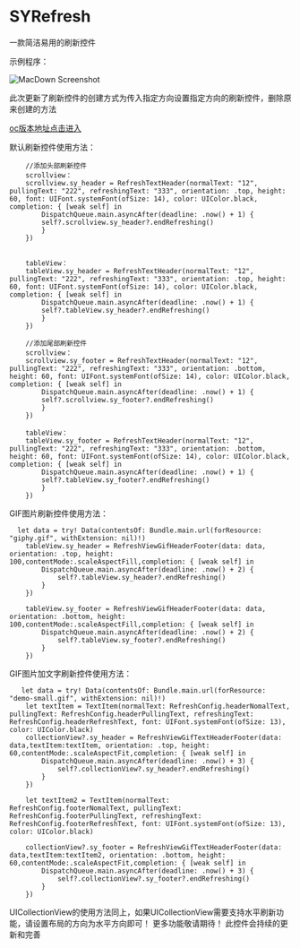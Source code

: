 # SYRefresh
一款简洁易用的刷新控件

示例程序：

![MacDown Screenshot](./demoExample.gif)

此次更新了刷新控件的创建方式为传入指定方向设置指定方向的刷新控件，删除原来创建的方法

[oc版本地址点击进入](https://github.com/shushaoyong/SYRefresh)

默认刷新控件使用方法：
	
        //添加头部刷新控件 
        scrollview：
        scrollview.sy_header = RefreshTextHeader(normalText: "12", pullingText: "222", refreshingText: "333", orientation: .top, height: 60, font: UIFont.systemFont(ofSize: 14), color: UIColor.black, completion: { [weak self] in
            DispatchQueue.main.asyncAfter(deadline: .now() + 1) {
            self?.scrollview.sy_header?.endRefreshing()
            }
        })


        tableView：
        tableView.sy_header = RefreshTextHeader(normalText: "12", pullingText: "222", refreshingText: "333", orientation: .top, height: 60, font: UIFont.systemFont(ofSize: 14), color: UIColor.black, completion: { [weak self] in
            DispatchQueue.main.asyncAfter(deadline: .now() + 1) {
            self?.tableView.sy_header?.endRefreshing()
            }
        })
        
        //添加尾部刷新控件  
        scrollview：
        scrollview.sy_footer = RefreshTextHeader(normalText: "12", pullingText: "222", refreshingText: "333", orientation: .bottom, height: 60, font: UIFont.systemFont(ofSize: 14), color: UIColor.black, completion: { [weak self] in
            DispatchQueue.main.asyncAfter(deadline: .now() + 1) {
            self?.scrollview.sy_footer?.endRefreshing()
            }
        })
            
        tableView：
        tableView.sy_footer = RefreshTextHeader(normalText: "12", pullingText: "222", refreshingText: "333", orientation: .bottom, height: 60, font: UIFont.systemFont(ofSize: 14), color: UIColor.black, completion: { [weak self] in
            DispatchQueue.main.asyncAfter(deadline: .now() + 1) {
            self?.tableView.sy_footer?.endRefreshing()
            }
        })

GIF图片刷新控件使用方法：

      let data = try! Data(contentsOf: Bundle.main.url(forResource: "giphy.gif", withExtension: nil)!)
        tableView.sy_header = RefreshViewGifHeaderFooter(data: data, orientation: .top, height: 100,contentMode:.scaleAspectFill,completion: { [weak self] in
            DispatchQueue.main.asyncAfter(deadline: .now() + 2) {
                self?.tableView.sy_header?.endRefreshing()
            }
        })
        
        tableView.sy_footer = RefreshViewGifHeaderFooter(data: data, orientation: .bottom, height: 100,contentMode:.scaleAspectFill,completion: { [weak self] in
            DispatchQueue.main.asyncAfter(deadline: .now() + 2) {
                self?.tableView.sy_footer?.endRefreshing()
            }
        })

GIF图片加文字刷新控件使用方法：
	
       let data = try! Data(contentsOf: Bundle.main.url(forResource: "demo-small.gif", withExtension: nil)!)
        let textItem = TextItem(normalText: RefreshConfig.headerNomalText, pullingText: RefreshConfig.headerPullingText, refreshingText: RefreshConfig.headerRefreshText, font: UIFont.systemFont(ofSize: 13), color: UIColor.black)
        collectionView?.sy_header = RefreshViewGifTextHeaderFooter(data: data,textItem:textItem, orientation: .top, height: 60,contentMode:.scaleAspectFit,completion: { [weak self] in
            DispatchQueue.main.asyncAfter(deadline: .now() + 3) {
                self?.collectionView?.sy_header?.endRefreshing()
            }
        })
        
        let textItem2 = TextItem(normalText: RefreshConfig.footerNomalText, pullingText: RefreshConfig.footerPullingText, refreshingText: RefreshConfig.footerRefreshText, font: UIFont.systemFont(ofSize: 13), color: UIColor.black)

        collectionView?.sy_footer = RefreshViewGifTextHeaderFooter(data: data,textItem:textItem2, orientation: .bottom, height: 60,contentMode:.scaleAspectFit,completion: { [weak self] in
            DispatchQueue.main.asyncAfter(deadline: .now() + 3) {
                self?.collectionView?.sy_footer?.endRefreshing()
            }
        })

UICollectionView的使用方法同上，如果UICollectionView需要支持水平刷新功能，请设置布局的方向为水平方向即可！
 更多功能敬请期待！ 此控件会持续的更新和完善
